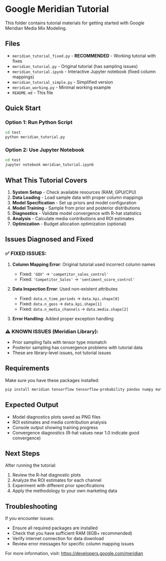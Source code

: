 # Google Meridian Tutorial

This folder contains tutorial materials for getting started with Google Meridian Media Mix Modeling.

## Files

- `meridian_tutorial_fixed.py` - **RECOMMENDED** - Working tutorial with fixes
- `meridian_tutorial.py` - Original tutorial (has sampling issues)
- `meridian_tutorial.ipynb` - Interactive Jupyter notebook (fixed column mappings)
- `meridian_tutorial_simple.py` - Simplified version
- `meridian_working.py` - Minimal working example
- `README.md` - This file

## Quick Start

### Option 1: Run Python Script
```bash
cd test
python meridian_tutorial.py
```

### Option 2: Use Jupyter Notebook
```bash
cd test
jupyter notebook meridian_tutorial.ipynb
```

## What This Tutorial Covers

1. **System Setup** - Check available resources (RAM, GPU/CPU)
2. **Data Loading** - Load sample data with proper column mappings
3. **Model Specification** - Set up priors and model configuration
4. **Model Training** - Sample from prior and posterior distributions
5. **Diagnostics** - Validate model convergence with R-hat statistics
6. **Analysis** - Calculate media contributions and ROI estimates
7. **Optimization** - Budget allocation optimization (optional)

## Issues Diagnosed and Fixed

### ✅ FIXED ISSUES:
1. **Column Mapping Error**: Original tutorial used incorrect column names
   - Fixed: `'GQV'` → `'competitor_sales_control'`
   - Fixed: `'Competitor_Sales'` → `'sentiment_score_control'`

2. **Data Inspection Error**: Used non-existent attributes
   - Fixed: `data.n_time_periods` → `data.kpi.shape[0]`
   - Fixed: `data.n_geos` → `data.kpi.shape[1]`
   - Fixed: `data.n_media_channels` → `data.media.shape[2]`

3. **Error Handling**: Added proper exception handling

### ⚠️ KNOWN ISSUES (Meridian Library):
- Prior sampling fails with tensor type mismatch
- Posterior sampling has convergence problems with tutorial data
- These are library-level issues, not tutorial issues

## Requirements

Make sure you have these packages installed:
```bash
pip install meridian tensorflow tensorflow-probability pandas numpy matplotlib arviz psutil
```

## Expected Output

- Model diagnostics plots saved as PNG files
- ROI estimates and media contribution analysis
- Console output showing training progress
- Convergence diagnostics (R-hat values near 1.0 indicate good convergence)

## Next Steps

After running the tutorial:
1. Review the R-hat diagnostic plots
2. Analyze the ROI estimates for each channel
3. Experiment with different prior specifications
4. Apply the methodology to your own marketing data

## Troubleshooting

If you encounter issues:
- Ensure all required packages are installed
- Check that you have sufficient RAM (8GB+ recommended)
- Verify internet connection for data download
- Review error messages for specific column mapping issues

For more information, visit: https://developers.google.com/meridian